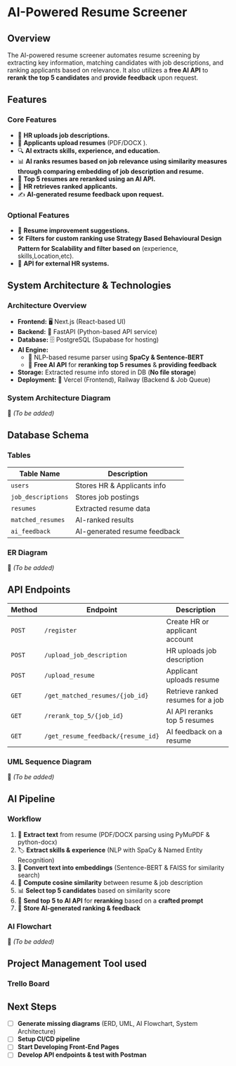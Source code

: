 # AI-Powered Resume Screener

## Overview
The AI-powered resume screener automates resume screening by extracting key information, matching candidates with job descriptions, and ranking applicants based on relevance. It also utilizes a **free AI API** to **rerank the top 5 candidates** and **provide feedback** upon request.

## Features

### Core Features
- 🏢 **HR uploads job descriptions.**
- 📄 **Applicants upload resumes** (PDF/DOCX ).
- 🔍 **AI extracts skills, experience, and education.**
- 📊 **AI ranks resumes based on job relevance using similarity measures through comparing embedding of job description and resume.**
- 🤖 **Top 5 resumes are reranked using an AI API.**
- 📌 **HR retrieves ranked applicants.**
- ✍️ **AI-generated resume feedback upon request.**

### Optional Features
- 📢 **Resume improvement suggestions.**
- 🛠️ **Filters for custom ranking use Strategy Based Behavioural Design Pattern for Scalability and filter based on** (experience, skills,Location,etc).
- 🔗 **API for external HR systems.**

## System Architecture & Technologies

### Architecture Overview
- **Frontend:** 🖥️ Next.js (React-based UI)
- **Backend:** 🚀 FastAPI (Python-based API service)
- **Database:** 🗄️ PostgreSQL (Supabase for hosting)
- **AI Engine:**
  - 🧠 NLP-based resume parser using **SpaCy & Sentence-BERT**
  - 🤖 **Free AI API** for **reranking top 5 resumes** & **providing feedback**
- **Storage:** Extracted resume info stored in DB (**No file storage**)
- **Deployment:** 🚀 Vercel (Frontend), Railway (Backend & Job Queue)

### **System Architecture Diagram**
📌 _(To be added)_

## Database Schema

### Tables
| Table Name         | Description                   |
|--------------------|-----------------------------|
| `users`           | Stores HR & Applicants info  |
| `job_descriptions` | Stores job postings         |
| `resumes`         | Extracted resume data       |
| `matched_resumes` | AI-ranked results           |
| `ai_feedback`     | AI-generated resume feedback |

### **ER Diagram**
📌 _(To be added)_

## API Endpoints

| Method | Endpoint                          | Description                           |
|--------|-----------------------------------|---------------------------------------|
| `POST` | `/register`                       | Create HR or applicant account       |
| `POST` | `/upload_job_description`         | HR uploads job description           |
| `POST` | `/upload_resume`                  | Applicant uploads resume             |
| `GET`  | `/get_matched_resumes/{job_id}`   | Retrieve ranked resumes for a job    |
| `GET`  | `/rerank_top_5/{job_id}`          | AI API reranks top 5 resumes        |
| `GET`  | `/get_resume_feedback/{resume_id}`| AI feedback on a resume              |

### **UML Sequence Diagram**
📌 _(To be added)_

## AI Pipeline

### **Workflow**
1. 📂 **Extract text** from resume (PDF/DOCX parsing using PyMuPDF & python-docx)
2. 🏷 **Extract skills & experience** (NLP with SpaCy & Named Entity Recognition)
3. 🔢 **Convert text into embeddings** (Sentence-BERT & FAISS for similarity search)
4. 📏 **Compute cosine similarity** between resume & job description
5. 📊 **Select top 5 candidates** based on similarity score
6. 🔗 **Send top 5 to AI API** for **reranking** based on a **crafted prompt**
7. 📝 **Store AI-generated ranking & feedback**

### **AI Flowchart**
📌 _(To be added)_

## Project Management Tool used

###  Trello Board 


## Next Steps
- [ ] **Generate missing diagrams** (ERD, UML, AI Flowchart, System Architecture)
- [ ] **Setup CI/CD pipeline**
- [ ] **Start Developing Front-End Pages**
- [ ] **Develop API endpoints & test with Postman**

